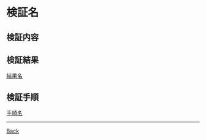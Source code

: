 # 検証名

## 検証内容



## 検証結果

[結果名](./__Result/README.md)  

## 検証手順

[手順名](./__Process/README.md)  

---
[Back](../README.md)  